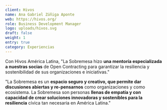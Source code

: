 ```yaml
---
client: Hivos
name: Ana Gabriel Zúñiga Aponte
web: https://hivos.org/
role: Business Development Manager
logo: uploads/hivos.svg
draft: false
weight: 1
entry: true
category: Experiencias
---
```


Con Hivos América Latina, "La Sobremesa hizo **una mentoría especializada a nuestras socias** de Open Contracting para garantizar la resiliencia y sostenibilidad de sus organizaciones e iniciativas."

"La Sobremesa es un **espacio seguro y creativo, que permite dar discusiones abiertas y re-pensarnos** como organizaciones y como ecosistema. La Sobremesa son personas **llenas de empatía y con capacidad de crear soluciones innovadoras y sostenibles para la resiliencia** cívica tan necesaria en América Latina."